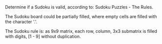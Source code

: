 Determine if a Sudoku is valid, according to: Sudoku Puzzles - The Rules.

The Sudoku board could be partially filled, where empty cells are filled with the character '.'.

The Sudoku rule is: as 9x9 matrix, each row, column, 3x3 submatrix is filled with digits, [1 - 9] without duplication.